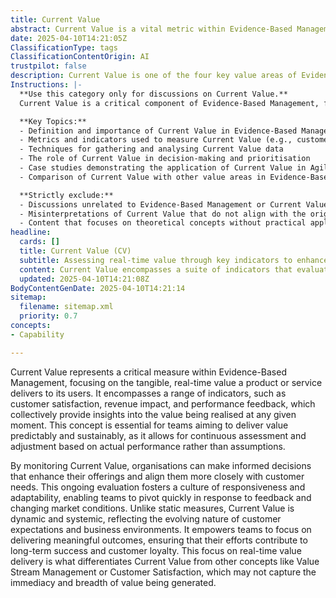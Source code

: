 ```yaml
---
title: Current Value
abstract: Current Value is a vital metric within Evidence-Based Management that quantifies the real-time value a product or service provides to its users. It includes various indicators such as customer satisfaction, revenue impact, and performance feedback, which together offer insights into the value being realised at any moment. This concept is crucial for teams striving to deliver value in a predictable and sustainable manner, as it facilitates continuous assessment and adjustment based on actual performance rather than assumptions. By tracking Current Value, organisations can make data-driven decisions that improve their offerings and better align them with customer needs. This ongoing evaluation promotes a culture of responsiveness and adaptability, allowing teams to swiftly adjust to feedback and shifting market conditions. Unlike static measures, Current Value is dynamic and systemic, reflecting the changing landscape of customer expectations and business environments. It empowers teams to concentrate on delivering meaningful outcomes, ensuring that their efforts lead to long-term success and customer loyalty. This emphasis on real-time value delivery distinguishes Current Value from other concepts such as Value Stream Management or Customer Satisfaction, which may not fully capture the immediacy and comprehensive nature of the value being generated.
date: 2025-04-10T14:21:05Z
ClassificationType: tags
ClassificationContentOrigin: AI
trustpilot: false
description: Current Value is one of the four key value areas of Evidence‑Based Management. Rather than being a single measure, it comprises a group of indicators that collectively assess the tangible, real‑time value a product or service delivers. This group of measures includes, for example, customer satisfaction data, revenue impact, and performance feedback—all of which help determine how much value is being realized at present.
Instructions: |-
  **Use this category only for discussions on Current Value.**  
  Current Value is a critical component of Evidence-Based Management, focusing on the real-time assessment of the value delivered by a product or service. It encompasses a range of indicators that provide insights into customer satisfaction, revenue impact, and performance feedback, enabling organisations to evaluate the tangible benefits being realised at any given moment.

  **Key Topics:**
  - Definition and importance of Current Value in Evidence-Based Management
  - Metrics and indicators used to measure Current Value (e.g., customer satisfaction, revenue impact)
  - Techniques for gathering and analysing Current Value data
  - The role of Current Value in decision-making and prioritisation
  - Case studies demonstrating the application of Current Value in Agile and DevOps environments
  - Comparison of Current Value with other value areas in Evidence-Based Management

  **Strictly exclude:**
  - Discussions unrelated to Evidence-Based Management or Current Value
  - Misinterpretations of Current Value that do not align with the original theories and philosophies of Agile, DevOps, or Lean methodologies
  - Content that focuses on theoretical concepts without practical application or measurement of Current Value
headline:
  cards: []
  title: Current Value (CV)
  subtitle: Assessing real-time value through key indicators to enhance product and service delivery effectiveness.
  content: Current Value encompasses a suite of indicators that evaluate the immediate benefits a product or service provides. It includes metrics such as customer satisfaction, financial performance, and operational efficiency, enabling organisations to gauge real-time impact and make informed decisions to enhance delivery and stakeholder value.
  updated: 2025-04-10T14:21:08Z
BodyContentGenDate: 2025-04-10T14:21:14
sitemap:
  filename: sitemap.xml
  priority: 0.7
concepts:
- Capability

---
```

Current Value represents a critical measure within Evidence-Based Management, focusing on the tangible, real-time value a product or service delivers to its users. It encompasses a range of indicators, such as customer satisfaction, revenue impact, and performance feedback, which collectively provide insights into the value being realised at any given moment. This concept is essential for teams aiming to deliver value predictably and sustainably, as it allows for continuous assessment and adjustment based on actual performance rather than assumptions.

By monitoring Current Value, organisations can make informed decisions that enhance their offerings and align them more closely with customer needs. This ongoing evaluation fosters a culture of responsiveness and adaptability, enabling teams to pivot quickly in response to feedback and changing market conditions. Unlike static measures, Current Value is dynamic and systemic, reflecting the evolving nature of customer expectations and business environments. It empowers teams to focus on delivering meaningful outcomes, ensuring that their efforts contribute to long-term success and customer loyalty. This focus on real-time value delivery is what differentiates Current Value from other concepts like Value Stream Management or Customer Satisfaction, which may not capture the immediacy and breadth of value being generated.
